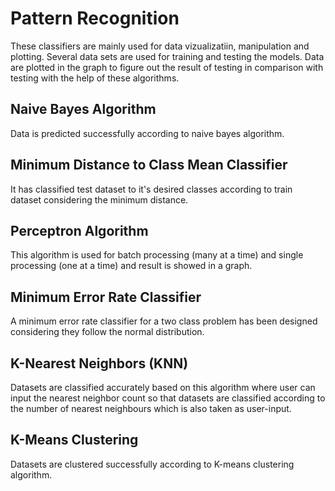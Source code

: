 # Pattern Recognition

These classifiers are mainly used for data vizualizatiin, manipulation and plotting. Several data sets are used for training and testing the models. Data are plotted in the graph to figure out the result of testing in comparison with testing with the help of these algorithms.

## Naive Bayes Algorithm 
Data is predicted successfully according to naive bayes algorithm.

## Minimum Distance to Class Mean Classifier
It has classified test dataset to it's desired classes according to train dataset considering the minimum distance.

## Perceptron Algorithm
This algorithm is used for batch processing (many at a time) and single processing (one at a time) and result is showed in a graph.

## Minimum Error Rate Classifier
A minimum error rate classifier for a two class problem has been designed considering they follow the normal distribution.

## K-Nearest Neighbors (KNN) 
Datasets are classified accurately based on this algorithm where user can input the nearest neighbor count so that datasets are classified according to the number of nearest neighbours which is also taken as user-input.

## K-Means Clustering
Datasets are clustered successfully according to K-means clustering algorithm.
